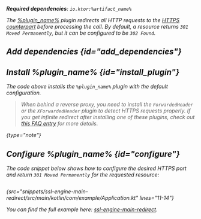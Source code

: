 [//]: # (title: HttpsRedirect)

<var name="plugin_name" value="HttpsRedirect"/>
<var name="artifact_name" value="ktor-server-http-redirect"/>

<microformat>
<p>
<b>Required dependencies</b>: <code>io.ktor:%artifact_name%</code>
</p>
<var name="example_name" value="ssl-engine-main-redirect"/>
<include src="lib.xml" include-id="download_example"/>
</microformat>

The [%plugin_name%](https://api.ktor.io/ktor-server/ktor-server-plugins/ktor-server-http-redirect/io.ktor.server.plugins.httpsredirect/-https-redirect.html) plugin redirects all HTTP requests to the [HTTPS counterpart](ssl.md) before processing the call. By default, a resource returns `301 Moved Permanently`, but it can be configured to be `302 Found`.

## Add dependencies {id="add_dependencies"}

<include src="lib.xml" include-id="add_ktor_artifact_intro"/>
<include src="lib.xml" include-id="add_ktor_artifact"/>


## Install %plugin_name% {id="install_plugin"}

<include src="lib.xml" include-id="install_plugin"/>

The code above installs the `%plugin_name%` plugin with the default configuration.

>When behind a reverse proxy, you need to install the `ForwardedHeader` or the `XForwardedHeader` plugin to detect HTTPS requests properly. If you get infinite redirect after installing one of these plugins, check out [this FAQ entry](FAQ.xml#infinite-redirect) for more details.
>
{type="note"}

## Configure %plugin_name% {id="configure"}

The code snippet below shows how to configure the desired HTTPS port and return `301 Moved Permanently` for the requested resource:

```kotlin
```
{src="snippets/ssl-engine-main-redirect/src/main/kotlin/com/example/Application.kt" lines="11-14"}

You can find the full example here: [ssl-engine-main-redirect](https://github.com/ktorio/ktor-documentation/tree/%current-branch%/codeSnippets/snippets/ssl-engine-main-redirect).
